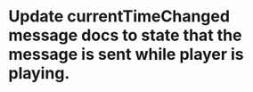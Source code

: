 # Update currentTimeChanged message docs to state that the message is sent while player is playing.
